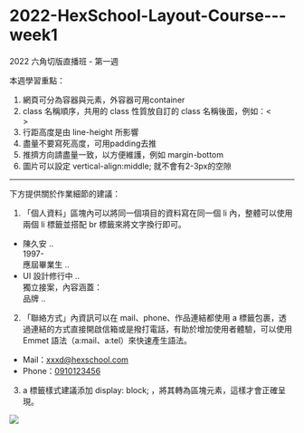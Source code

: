 # 2022-HexSchool-Layout-Course---week1
2022 六角切版直播班 - 第一週

本週學習重點：

1. 網頁可分為容器與元素，外容器可用container
2. class 名稱順序，共用的 class 性質放自訂的 class 名稱後面，例如：<<div class="profile container">>
3. 行距高度是由 line-height 所影響
4. 盡量不要寫死高度，可用padding去推
5. 推擠方向請盡量一致，以方便維護，例如 margin-bottom
6. 圖片可以設定 vertical-align:middle; 就不會有2-3px的空隙

-------------------------------------

下方提供關於作業細節的建議：

1. 「個人資料」區塊內可以將同一個項目的資料寫在同一個 li 內，整體可以使用兩個 li 標籤並搭配 br 標籤來將文字換行即可。

<ul>
  <li>
    陳久安 ..<br>
    1997- <br>
    應屆畢業生 ..
  </li>
  <li>
    UI 設計修行中 .. <br>
    獨立接案，內容涵蓋：<br>
    品牌 ..
  </li>
</ul>


2. 「聯絡方式」內資訊可以在 mail、phone、作品連結都使用 a 標籤包裹，透過連結的方式直接開啟信箱或是撥打電話，有助於增加使用者體驗，可以使用 Emmet 語法（a:mail、a:tel）來快速產生語法。

<ul>
  <li>Mail：<a href="mailto:xxxd@hexschool.com">xxxd@hexschool.com</a></li>
  <li>Phone：<a href="tel:+886-910123456">0910123456</a></li>
</ul>

3. a 標籤樣式建議添加   display: block; ，將其轉為區塊元素，這樣才會正確呈現。
<img src="https://s3-us-west-2.amazonaws.com/video-hexschool/teachable/DTRcKDQuyCd1qWB4dZLpCm08w14rdZIQongAKGo4lrCths39fM0ZnWohOqRshYBrrVThKbcsqjqIIMU8BJ0NtAhwYh5bR5N7sHUsdeOhpSmYs4J8ygkhaeo0TozJSa3K.">



